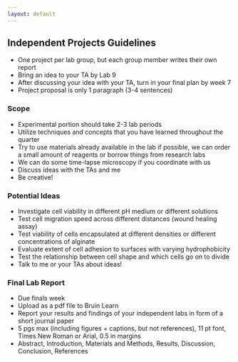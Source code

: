 ```yaml
---
layout: default
---
```


## Independent Projects Guidelines

- One project per lab group, but each group member writes their own report
- Bring an idea to your TA by Lab 9
- After discussing your idea with your TA, turn in your final plan by week 7
- Project proposal is only 1 paragraph (3-4 sentences)

### Scope

- Experimental portion should take 2-3 lab periods
- Utilize techniques and concepts that you have learned throughout the quarter
- Try to use materials already available in the lab if possible, we can order a small amount of reagents or borrow things from research labs
- We can do some time-lapse microscopy if you coordinate with us
- Discuss ideas with the TAs and me
- Be creative!

### Potential Ideas

- Investigate cell viability in different pH medium or different solutions
- Test cell migration speed across different distances (wound healing assay)
- Test viability of cells encapsulated at different densities or different concentrations of alginate
- Evaluate extent of cell adhesion to surfaces with varying hydrophobicity
- Test the relationship between cell shape and which cells go on to divide
- Talk to me or your TAs about ideas!

### Final Lab Report

- Due finals week
- Upload as a pdf file to Bruin Learn
- Report your results and findings of your independent labs in form of a short journal paper
- 5 pgs max (including figures + captions, but not references), 11 pt font, Times New Roman or Arial, 0.5 in margins
- Abstract, Introduction, Materials and Methods, Results, Discussion, Conclusion, References
